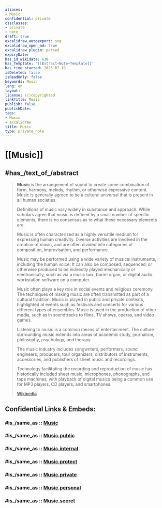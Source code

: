 ```yaml
---
aliases:
- Music
confidential: private
cssclasses:
- private
- note
draft: true
excalidraw_autoexport: svg
excalidraw_open_md: true
excalidraw_plugin: parsed
expiryDate: 
has_id_wikidata: 638
has_Template: '[[Extract~Note~Template]]'
has_time_started: 2025-07-19
isDeleted: false
isReadOnly: false
keywords: Music
lang: en
layout: 
license: (c)copyrighted
linkTitle: Music
publish: false
publishDate: 
tags:
- Music
- excalidraw
title: Music
type: private_note
---
```


# [[Music]] 


## #has_/text_of_/abstract 

> **Music** is the arrangement of sound 
> to create some combination of form, harmony, melody, rhythm, or otherwise expressive content. 
> Music is generally agreed to be a cultural universal that is present in all human societies. 
>
> Definitions of music vary widely in substance and approach. 
> While scholars agree that music is defined by a small number of specific elements, 
> there is no consensus as to what these necessary elements are. 
>
> Music is often characterized as a highly versatile medium for expressing human creativity. 
> Diverse activities are involved in the creation of music, and are 
> often divided into categories of composition, improvisation, and performance. 
> 
> Music may be performed using a wide variety of musical instruments, including the human voice. 
> It can also be composed, sequenced, or otherwise 
> produced to be indirectly played mechanically or electronically, 
> such as via a music box, barrel organ, or digital audio workstation software on a computer.
>
> Music often plays a key role in social events and religious ceremony. 
> The techniques of making music are often transmitted as part of a cultural tradition. 
> Music is played in public and private contexts, 
> highlighted at events such as festivals and concerts for various different types of ensembles. 
> Music is used in the production of other media, 
> such as in soundtracks to films, TV shows, operas, and video games.
>
> Listening to music is a common means of entertainment. 
> The culture surrounding music extends into areas of academic study, 
> journalism, philosophy, psychology, and therapy. 
> 
> The music industry includes songwriters, performers, sound engineers, producers, tour organizers, 
> distributors of instruments, accessories, and publishers of sheet music and recordings. 
> 
> Technology facilitating the recording and reproduction of music has historically included 
> sheet music, microphones, phonographs, and tape machines, 
> with playback of digital musics being a common use for MP3 players, CD players, and smartphones.
>
> [Wikipedia](https://en.wikipedia.org/wiki/Music) 


## Confidential Links & Embeds: 

### #is_/same_as :: [Music](/_Standards/Society/Communication/Media/Music.md) 

### #is_/same_as :: [Music.public](/_public/Society/Communication/Media/Music.public.md) 

### #is_/same_as :: [Music.internal](/_internal/Society/Communication/Media/Music.internal.md) 

### #is_/same_as :: [Music.protect](/_protect/Society/Communication/Media/Music.protect.md) 

### #is_/same_as :: [Music.private](/_private/Society/Communication/Media/Music.private.md) 

### #is_/same_as :: [Music.personal](/_personal/Society/Communication/Media/Music.personal.md) 

### #is_/same_as :: [Music.secret](/_secret/Society/Communication/Media/Music.secret.md)


